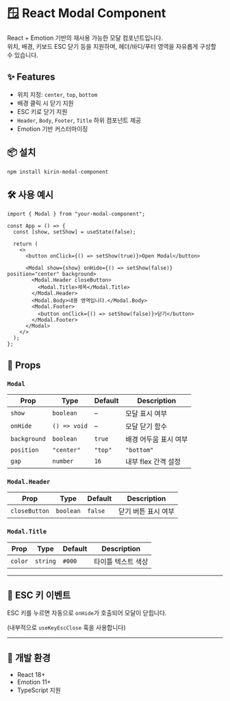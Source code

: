 # 🪟 React Modal Component

React + Emotion 기반의 재사용 가능한 모달 컴포넌트입니다.  
위치, 배경, 키보드 ESC 닫기 등을 지원하며, 헤더/바디/푸터 영역을 자유롭게 구성할 수 있습니다.

## ✨ Features

- 위치 지정: `center`, `top`, `bottom`
- 배경 클릭 시 닫기 지원
- ESC 키로 닫기 지원
- `Header`, `Body`, `Footer`, `Title` 하위 컴포넌트 제공
- Emotion 기반 커스터마이징

## 📦 설치

```bash
npm install kirin-modal-component
```

## 🛠 사용 예시

```tsx
import { Modal } from "your-modal-component";

const App = () => {
  const [show, setShow] = useState(false);

  return (
    <>
      <button onClick={() => setShow(true)}>Open Modal</button>

      <Modal show={show} onHide={() => setShow(false)} position="center" background>
        <Modal.Header closeButton>
          <Modal.Title>제목</Modal.Title>
        </Modal.Header>
        <Modal.Body>내용 영역입니다.</Modal.Body>
        <Modal.Footer>
          <button onClick={() => setShow(false)}>닫기</button>
        </Modal.Footer>
      </Modal>
    </>
  );
};
```

## 🧩 Props

### `Modal`

| Prop | Type | Default | Description |
| --- | --- | --- | --- |
| `show` | `boolean` | – | 모달 표시 여부 |
| `onHide` | `() => void` | – | 모달 닫기 함수 |
| `background` | `boolean` | `true` | 배경 어두움 표시 여부 |
| `position` | `"center"` | `"top"` | `"bottom"` | `"center"` | 모달 위치 설정 |
| `gap` | `number` | `16` | 내부 flex 간격 설정 |

### `Modal.Header`

| Prop | Type | Default | Description |
| --- | --- | --- | --- |
| `closeButton` | `boolean` | `false` | 닫기 버튼 표시 여부 |

### `Modal.Title`

| Prop | Type | Default | Description |
| --- | --- | --- | --- |
| `color` | `string` | `#000` | 타이틀 텍스트 색상 |

---

## 🔐 ESC 키 이벤트

ESC 키를 누르면 자동으로 `onHide`가 호출되어 모달이 닫힙니다.

(내부적으로 `useKeyEscClose` 훅을 사용합니다)

---

## 🧪 개발 환경

- React 18+
- Emotion 11+
- TypeScript 지원
